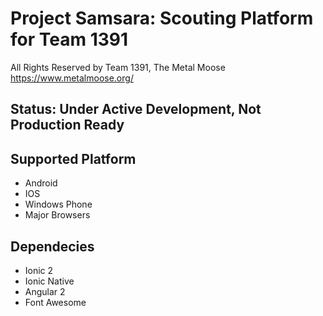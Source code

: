 # Project Samsara: Scouting Platform for Team 1391

All Rights Reserved by Team 1391, The Metal Moose
https://www.metalmoose.org/

## Status: Under Active Development, Not Production Ready

## Supported Platform
* Android 
* IOS
* Windows Phone
* Major Browsers

## Dependecies
* Ionic 2
* Ionic Native
* Angular 2
* Font Awesome